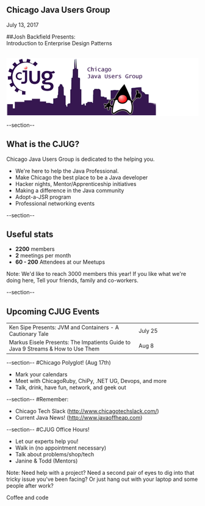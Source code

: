 ## Chicago Java Users Group

July 13, 2017

##Josh Backfield Presents:<br> Introduction to Enterprise Design Patterns


<div style="background-color: white; margin-top: 30px;">
	<img src="images/cjug.gif" style="border: none; box-shadow: none;"/>
</div>

--section--
## What is the CJUG?
Chicago Java Users Group is dedicated to the helping you.

* We're here to help the Java Professional.  
* Make Chicago the best place to be a Java developer
* Hacker nights, Mentor/Apprenticeship initiatives
* Making a difference in the Java community
* Adopt-a-JSR program
* Professional networking events

--section--

## Useful stats

* **2200** members
* **2** meetings per month
* **60 - 200** Attendees at our Meetups

Note:
We'd like to reach 3000 members this year! If you like what we're doing here,
Tell your friends, family and co-workers.

--section--

## Upcoming CJUG Events
<table class="upcoming-events"  width=800>
<tr>
  <td>Ken Sipe Presents: JVM and Containers - A Cautionary Tale
</td>
  <td width=150>July 25</td>
</tr>
<tr>
  <td>Markus Eisele Presents: The Impatients Guide to Java 9 Streams &amp; How to Use Them
</td>
  <td width=150>Aug 8</td>
</tr>


</table>

--section--
#Chicago Polyglot! (Aug 17th)
 * Mark your calendars
 * Meet with ChicagoRuby, ChiPy, .NET UG, Devops, and more
 * Talk, drink, have fun, network, and geek out

--section--
#Remember:
 * Chicago Tech Slack (http://www.chicagotechslack.com/)
 * Current Java News! (http://www.javaoffheap.com)



--section--
#CJUG Office Hours!
* Let our experts help you!
* Walk in (no appointment necessary)
* Talk about problems/shop/tech
* Janine &amp; Todd (Mentors)

Note:
Need help with a project? Need a second pair of eyes to dig into that
tricky issue you've been facing? Or just hang out with your laptop
and some people after work?

Coffee and code

